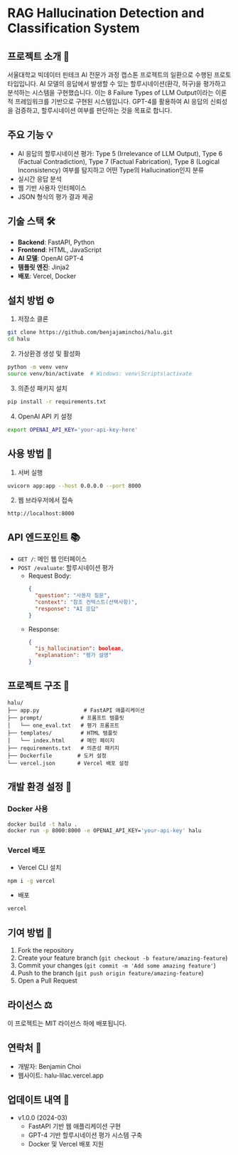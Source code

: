 # RAG Hallucination Detection and Classification System

## 프로젝트 소개 🌟
서울대학교 빅데이터 핀테크 AI 전문가 과정 캡스톤 프로젝트의 일환으로 수행된 프로토타입입니다.
AI 모델의 응답에서 발생할 수 있는 할루시네이션(환각, 허구)을 평가하고 분석하는 시스템을 구현했습니다. 
이는 8 Failure Types of LLM Output이라는 이론적 프레임워크를 기반으로 구현된 시스템입니다.
GPT-4를 활용하여 AI 응답의 신뢰성을 검증하고, 할루시네이션 여부를 판단하는 것을 목표로 합니다.

## 주요 기능 💡
- AI 응답의 할루시네이션 평가: Type 5 (Irrelevance of LLM Output), Type 6 (Factual Contradiction), Type 7 (Factual Fabrication), Type 8 (Logical Inconsistency) 여부를 탐지하고 어떤 Type의 Hallucination인지 분류
- 실시간 응답 분석
- 웹 기반 사용자 인터페이스
- JSON 형식의 평가 결과 제공

## 기술 스택 🛠
- **Backend**: FastAPI, Python
- **Frontend**: HTML, JavaScript
- **AI 모델**: OpenAI GPT-4
- **템플릿 엔진**: Jinja2
- **배포**: Vercel, Docker

## 설치 방법 ⚙️
1. 저장소 클론
```bash
git clone https://github.com/benjajaminchoi/halu.git
cd halu
```

2. 가상환경 생성 및 활성화
```bash
python -m venv venv
source venv/bin/activate  # Windows: venv\Scripts\activate
```

3. 의존성 패키지 설치
```bash
pip install -r requirements.txt
```

4. OpenAI API 키 설정
```bash
export OPENAI_API_KEY='your-api-key-here'
```

## 사용 방법 📝
1. 서버 실행
```bash
uvicorn app:app --host 0.0.0.0 --port 8000
```

2. 웹 브라우저에서 접속
```
http://localhost:8000
```

## API 엔드포인트 📚
- `GET /`: 메인 웹 인터페이스
- `POST /evaluate`: 할루시네이션 평가
  - Request Body:
    ```json
    {
      "question": "사용자 질문",
      "context": "참조 컨텍스트(선택사항)",
      "response": "AI 응답"
    }
    ```
  - Response:
    ```json
    {
      "is_hallucination": boolean,
      "explanation": "평가 설명"
    }
    ```

## 프로젝트 구조 📂
```
halu/
├── app.py              # FastAPI 애플리케이션
├── prompt/            # 프롬프트 템플릿
│   └── one_eval.txt   # 평가 프롬프트
├── templates/         # HTML 템플릿
│   └── index.html     # 메인 페이지
├── requirements.txt   # 의존성 패키지
├── Dockerfile        # 도커 설정
└── vercel.json       # Vercel 배포 설정
```

## 개발 환경 설정 🔧
### Docker 사용
```bash
docker build -t halu .
docker run -p 8000:8000 -e OPENAI_API_KEY='your-api-key' halu
```

### Vercel 배포
- Vercel CLI 설치
```bash
npm i -g vercel
```
- 배포
```bash
vercel
```

## 기여 방법 🤝
1. Fork the repository
2. Create your feature branch (`git checkout -b feature/amazing-feature`)
3. Commit your changes (`git commit -m 'Add some amazing feature'`)
4. Push to the branch (`git push origin feature/amazing-feature`)
5. Open a Pull Request

## 라이선스 ⚖️
이 프로젝트는 MIT 라이선스 하에 배포됩니다.

## 연락처 📧
- 개발자: Benjamin Choi
- 웹사이트: halu-lilac.vercel.app

## 업데이트 내역 🔄
- v1.0.0 (2024-03)
  - FastAPI 기반 웹 애플리케이션 구현
  - GPT-4 기반 할루시네이션 평가 시스템 구축
  - Docker 및 Vercel 배포 지원